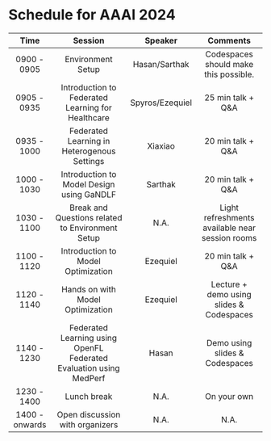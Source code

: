 # Schedule for AAAI 2024

|    **Time**    |                             **Session**                            |   **Speaker**   |                   **Comments**                   |
|:--------------:|:------------------------------------------------------------------:|:---------------:|:------------------------------------------------:|
|   0900 - 0905  |                          Environment Setup                         |  Hasan/Sarthak  |       Codespaces should make this possible.      |
|   0905 - 0935  |          Introduction to Federated Learning for Healthcare         | Spyros/Ezequiel |                 25 min talk + Q&A                |
| 0935 - 1000    |             Federated Learning in Heterogenous Settings            |     Xiaxiao     |                 20 min talk + Q&A                |
| 1000 - 1030    |              Introduction to Model Design using GaNDLF             |     Sarthak     |                 20 min talk + Q&A                |
|   1030 - 1100  |          Break and Questions related to Environment Setup          |       N.A.      | Light refreshments available  near session rooms |
|   1100 - 1120  |                 Introduction to Model Optimization                 |     Ezequiel    |                 20 min talk + Q&A                |
|   1120 - 1140  |                  Hands on with Model Optimization                  |     Ezequiel    |     Lecture + demo using slides & Codespaces     |
| 1140 - 1230    | Federated Learning using OpenFL Federated Evaluation using MedPerf |      Hasan      |          Demo using slides & Codespaces          |
|   1230 - 1400  |                             Lunch break                            |       N.A.      |                    On your own                   |
| 1400 - onwards |                   Open discussion with organizers                  |       N.A.      |                       N.A.                       |
